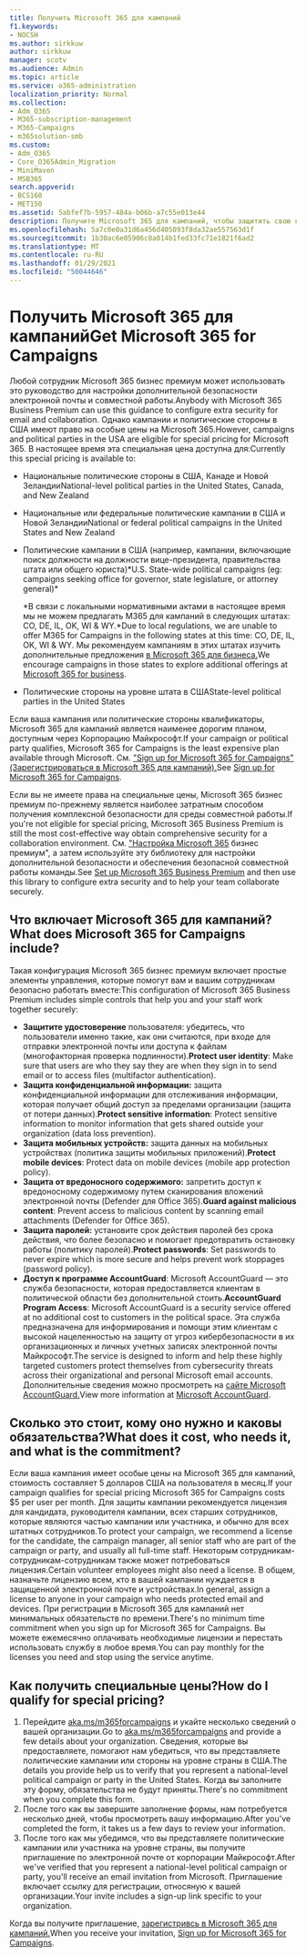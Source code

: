 ```yaml
---
title: Получить Microsoft 365 для кампаний
f1.keywords:
- NOCSH
ms.author: sirkkuw
author: sirkkuw
manager: scotv
ms.audience: Admin
ms.topic: article
ms.service: o365-administration
localization_priority: Normal
ms.collection:
- Adm_O365
- M365-subscription-management
- M365-Campaigns
- m365solution-smb
ms.custom:
- Adm_O365
- Core_O365Admin_Migration
- MiniMaven
- MSB365
search.appverid:
- BCS160
- MET150
ms.assetid: 5abfef7b-5957-484a-b06b-a7c55e013e44
description: Получите Microsoft 365 для кампаний, чтобы защитить свою кампанию от угроз кибербезопасности, электронной почты, данных и коммуникаций.
ms.openlocfilehash: 5a7c0e0a31d6a456d405093f8da32ae557563d1f
ms.sourcegitcommit: 1b30ac6e05906c8a014b1fed33fc71e1821f6ad2
ms.translationtype: MT
ms.contentlocale: ru-RU
ms.lasthandoff: 01/29/2021
ms.locfileid: "50044646"
---
```

# <a name="get-microsoft-365-for-campaigns"></a><span data-ttu-id="b7888-103">Получить Microsoft 365 для кампаний</span><span class="sxs-lookup"><span data-stu-id="b7888-103">Get Microsoft 365 for Campaigns</span></span>

<span data-ttu-id="b7888-104">Любой сотрудник Microsoft 365 бизнес премиум может использовать это руководство для настройки дополнительной безопасности электронной почты и совместной работы.</span><span class="sxs-lookup"><span data-stu-id="b7888-104">Anybody with Microsoft 365 Business Premium can use this guidance to configure extra security for email and collaboration.</span></span> <span data-ttu-id="b7888-105">Однако кампании и политические стороны в США имеют право на особые цены на Microsoft 365.</span><span class="sxs-lookup"><span data-stu-id="b7888-105">However, campaigns and political parties in the USA are eligible for special pricing for Microsoft 365.</span></span> <span data-ttu-id="b7888-106">В настоящее время эта специальная цена доступна для:</span><span class="sxs-lookup"><span data-stu-id="b7888-106">Currently this special pricing is available to:</span></span>

- <span data-ttu-id="b7888-107">Национальные политические стороны в США, Канаде и Новой Зеландии</span><span class="sxs-lookup"><span data-stu-id="b7888-107">National-level political parties in the United States, Canada, and New Zealand</span></span>
- <span data-ttu-id="b7888-108">Национальные или федеральные политические кампании в США и Новой Зеландии</span><span class="sxs-lookup"><span data-stu-id="b7888-108">National or federal political campaigns in the United States and New Zealand</span></span>
- <span data-ttu-id="b7888-109">Политические кампании в США (например, кампании, включающие поиск должности на должности вице-президента, правительства штата или общего юриста)\*</span><span class="sxs-lookup"><span data-stu-id="b7888-109">U.S. State-wide political campaigns (eg: campaigns seeking office for governor, state legislature, or attorney general)\*</span></span>

    <span data-ttu-id="b7888-110">\*В связи с локальными нормативными актами в настоящее время мы не можем предлагать M365 для кампаний в следующих штатах: CO, DE, IL, OK, WI & WY.</span><span class="sxs-lookup"><span data-stu-id="b7888-110">\*Due to local regulations, we are unable to offer M365 for Campaigns in the following states at this time: CO, DE, IL, OK, WI & WY.</span></span> <span data-ttu-id="b7888-111">Мы рекомендуем кампаниям в этих штатах изучить дополнительные предложения [в Microsoft 365 для бизнеса.](https://www.office.com/business)</span><span class="sxs-lookup"><span data-stu-id="b7888-111">We encourage campaigns in those states to explore additional offerings at [Microsoft 365 for business](https://www.office.com/business).</span></span>

- <span data-ttu-id="b7888-112">Политические стороны на уровне штата в США</span><span class="sxs-lookup"><span data-stu-id="b7888-112">State-level political parties in the United States</span></span>

<span data-ttu-id="b7888-113">Если ваша кампания или политические стороны квалификаторы, Microsoft 365 для кампаний является наименее дорогим планом, доступным через Корпорацию Майкрософт.</span><span class="sxs-lookup"><span data-stu-id="b7888-113">If your campaign or political party qualifies, Microsoft 365 for Campaigns is the least expensive plan available through Microsoft.</span></span> <span data-ttu-id="b7888-114">См. ["Sign up for Microsoft 365 for Campaigns" (Зарегистрироваться в Microsoft 365 для кампаний).](m365-campaigns-sign-up.md)</span><span class="sxs-lookup"><span data-stu-id="b7888-114">See [Sign up for Microsoft 365 for Campaigns](m365-campaigns-sign-up.md).</span></span>  

<span data-ttu-id="b7888-115">Если вы не имеете права на специальные цены, Microsoft 365 бизнес премиум по-прежнему является наиболее затратным способом получения комплексной безопасности для среды совместной работы.</span><span class="sxs-lookup"><span data-stu-id="b7888-115">If you're not eligible for special pricing, Microsoft 365 Business Premium is still the most cost-effective way obtain comprehensive security for a collaboration environment.</span></span> <span data-ttu-id="b7888-116">См. ["Настройка Microsoft 365](../business/set-up.md?toc=/microsoft-365/campaigns/toc.json&bc=/microsoft-365/campaigns/breadcrumb/toc.json) бизнес премиум", а затем используйте эту библиотеку для настройки дополнительной безопасности и обеспечения безопасной совместной работы команды.</span><span class="sxs-lookup"><span data-stu-id="b7888-116">See [Set up Microsoft 365 Business Premium](../business/set-up.md?toc=/microsoft-365/campaigns/toc.json&bc=/microsoft-365/campaigns/breadcrumb/toc.json) and then use this library to configure extra security and to help your team collaborate securely.</span></span>

## <a name="what-does-microsoft-365-for-campaigns-include"></a><span data-ttu-id="b7888-117">Что включает Microsoft 365 для кампаний?</span><span class="sxs-lookup"><span data-stu-id="b7888-117">What does Microsoft 365 for Campaigns include?</span></span>

<span data-ttu-id="b7888-118">Такая конфигурация Microsoft 365 бизнес премиум включает простые элементы управления, которые помогут вам и вашим сотрудникам безопасно работать вместе:</span><span class="sxs-lookup"><span data-stu-id="b7888-118">This configuration of Microsoft 365 Business Premium includes simple controls that help you and your staff work together securely:</span></span>

- <span data-ttu-id="b7888-119">**Защитите удостоверение** пользователя: убедитесь, что пользователи именно такие, как они считаются, при входе для отправки электронной почты или доступа к файлам (многофакторная проверка подлинности).</span><span class="sxs-lookup"><span data-stu-id="b7888-119">**Protect user identity**: Make sure that users are who they say they are when they sign in to send email or to access files (multifactor authentication).</span></span>
- <span data-ttu-id="b7888-120">**Защита конфиденциальной информации:** защита конфиденциальной информации для отслеживания информации, которая получает общий доступ за пределами организации (защита от потери данных).</span><span class="sxs-lookup"><span data-stu-id="b7888-120">**Protect sensitive information**: Protect sensitive information to monitor information that gets shared outside your organization (data loss prevention).</span></span>
- <span data-ttu-id="b7888-121">**Защита мобильных устройств:** защита данных на мобильных устройствах (политика защиты мобильных приложений).</span><span class="sxs-lookup"><span data-stu-id="b7888-121">**Protect mobile devices**: Protect data on mobile devices (mobile app protection policy).</span></span>
- <span data-ttu-id="b7888-122">**Защита от вредоносного содержимого:** запретить доступ к вредоносному содержимому путем сканирования вложений электронной почты (Defender для Office 365).</span><span class="sxs-lookup"><span data-stu-id="b7888-122">**Guard against malicious content**: Prevent access to malicious content by scanning email attachments (Defender for Office 365).</span></span>
- <span data-ttu-id="b7888-123">**Защита паролей:** установите срок действия паролей без срока действия, что более безопасно и помогает предотвратить остановку работы (политику паролей).</span><span class="sxs-lookup"><span data-stu-id="b7888-123">**Protect passwords**: Set passwords to never expire which is more secure and helps prevent work stoppages (password policy).</span></span>
- <span data-ttu-id="b7888-124">**Доступ к программе AccountGuard**: Microsoft AccountGuard — это служба безопасности, которая предоставляется клиентам в политической области без дополнительной стоить.</span><span class="sxs-lookup"><span data-stu-id="b7888-124">**AccountGuard Program Access**: Microsoft AccountGuard is a security service offered at no additional cost to customers in the political space.</span></span> <span data-ttu-id="b7888-125">Эта служба предназначена для информирования и помощи этим клиентам с высокой нацеленностью на защиту от угроз кибербезопасности в их организационных и личных учетных записях электронной почты Майкрософт.</span><span class="sxs-lookup"><span data-stu-id="b7888-125">The service is designed to inform and help these highly targeted customers protect themselves from cybersecurity threats across their organizational and personal Microsoft email accounts.</span></span> <span data-ttu-id="b7888-126">Дополнительные сведения можно просмотреть на [сайте Microsoft AccountGuard.](https://www.microsoftaccountguard.com/)</span><span class="sxs-lookup"><span data-stu-id="b7888-126">View more information at [Microsoft AccountGuard](https://www.microsoftaccountguard.com/).</span></span>

## <a name="what-does-it-cost-who-needs-it-and-what-is-the-commitment"></a><span data-ttu-id="b7888-127">Сколько это стоит, кому оно нужно и каковы обязательства?</span><span class="sxs-lookup"><span data-stu-id="b7888-127">What does it cost, who needs it, and what is the commitment?</span></span>

<span data-ttu-id="b7888-128">Если ваша кампания имеет особые цены на Microsoft 365 для кампаний, стоимость составляет 5 долларов США на пользователя в месяц.</span><span class="sxs-lookup"><span data-stu-id="b7888-128">If your campaign qualifies for special pricing Microsoft 365 for Campaigns costs $5 per user per month.</span></span>
<span data-ttu-id="b7888-129">Для защиты кампании рекомендуется лицензия для кандидата, руководителя кампании, всех старших сотрудников, которые являются частью кампании или участника, и обычно для всех штатных сотрудников.</span><span class="sxs-lookup"><span data-stu-id="b7888-129">To protect your campaign, we recommend a license for the candidate, the campaign manager, all senior staff who are part of the campaign or party, and usually all full-time staff.</span></span> <span data-ttu-id="b7888-130">Некоторым сотрудникам-сотрудникам-сотрудникам также может потребоваться лицензия.</span><span class="sxs-lookup"><span data-stu-id="b7888-130">Certain volunteer employees might also need a license.</span></span> <span data-ttu-id="b7888-131">В общем, назначьте лицензию всем, кто в вашей кампании нуждается в защищенной электронной почте и устройствах.</span><span class="sxs-lookup"><span data-stu-id="b7888-131">In general, assign a license to anyone in your campaign who needs protected email and devices.</span></span>
<span data-ttu-id="b7888-132">При регистрации в Microsoft 365 для кампаний нет минимальных обязательств по времени.</span><span class="sxs-lookup"><span data-stu-id="b7888-132">There's no minimum time commitment when you sign up for Microsoft 365 for Campaigns.</span></span> <span data-ttu-id="b7888-133">Вы можете ежемесячно оплачивать необходимые лицензии и перестать использовать службу в любое время.</span><span class="sxs-lookup"><span data-stu-id="b7888-133">You can pay monthly for the licenses you need and stop using the service anytime.</span></span>

## <a name="how-do-i-qualify-for-special-pricing"></a><span data-ttu-id="b7888-134">Как получить специальные цены?</span><span class="sxs-lookup"><span data-stu-id="b7888-134">How do I qualify for special pricing?</span></span>

1. <span data-ttu-id="b7888-135">Перейдите [aka.ms/m365forcampaigns](https://aka.ms/m365forcampaigns/) и укайте несколько сведений о вашей организации.</span><span class="sxs-lookup"><span data-stu-id="b7888-135">Go to [aka.ms/m365forcampaigns](https://aka.ms/m365forcampaigns/) and provide a few details about your organization.</span></span> <span data-ttu-id="b7888-136">Сведения, которые вы предоставляете, помогают нам убедиться, что вы представляете политические кампании или стороны на уровне страны в США.</span><span class="sxs-lookup"><span data-stu-id="b7888-136">The details you provide help us to verify that you represent a national-level political campaign or party in the United States.</span></span> <span data-ttu-id="b7888-137">Когда вы заполните эту форму, обязательства не будут приняты.</span><span class="sxs-lookup"><span data-stu-id="b7888-137">There's no commitment when you complete this form.</span></span>
2. <span data-ttu-id="b7888-138">После того как вы завершите заполнение формы, нам потребуется несколько дней, чтобы просмотреть вашу информацию.</span><span class="sxs-lookup"><span data-stu-id="b7888-138">After you've completed the form, it takes us a few days to review your information.</span></span>
3. <span data-ttu-id="b7888-139">После того как мы убедимся, что вы представляете политические кампании или участника на уровне страны, вы получите приглашение по электронной почте от корпорации Майкрософт.</span><span class="sxs-lookup"><span data-stu-id="b7888-139">After we've verified that you represent a national-level political campaign or party, you'll receive an email invitation from Microsoft.</span></span> <span data-ttu-id="b7888-140">Приглашение включает ссылку для регистрации, относяную к вашей организации.</span><span class="sxs-lookup"><span data-stu-id="b7888-140">Your invite includes a sign-up link specific to your organization.</span></span>

<span data-ttu-id="b7888-141">Когда вы получите приглашение, [зарегистривсь в Microsoft 365 для кампаний.](m365-campaigns-sign-up.md)</span><span class="sxs-lookup"><span data-stu-id="b7888-141">When you receive your invitation, [Sign up for Microsoft 365 for Campaigns](m365-campaigns-sign-up.md).</span></span>
